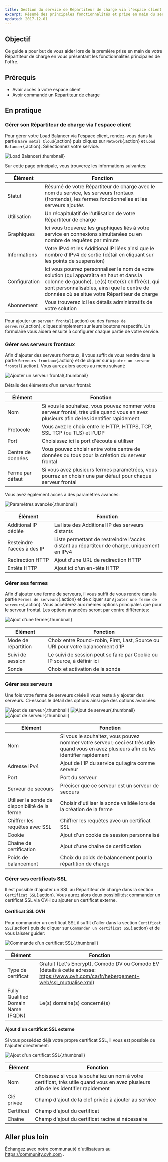 ```yaml
---
title: Gestion du service de Répartiteur de charge via l'espace client
excerpt: Résumé des principales fonctionnalités et prise en main du service de Répartiteur de charge via l'espace client
updated: 2017-12-01
---
```


## Objectif

Ce guide a pour but de vous aider lors de la première prise en main de votre Répartiteur de charge en vous présentant les fonctionnalités principales de l'offre.

## Prérequis

- Avoir accès à votre espace client
- Avoir commandé un [Répartiteur de charge](https://www.ovh.com/ca/fr/solutions/load-balancer/)

## En pratique

### Gérer son Répartiteur de charge via l'espace client

Pour gérer votre Load Balancer via l'espace client, rendez-vous dans la partie `Bare metal Cloud`{.action} puis cliquez sur `Network`{.action} et `Load Balancer`{.action}. Sélectionnez votre service.

![Load Balancer](lbip-main.png){.thumbnail}

Sur cette page principale, vous trouverez les informations suivantes:

|Élément|Fonction|
|---|---|
|Statut|Résumé de votre Répartiteur de charge avec le nom du service, les serveurs frontaux (frontends), les fermes fonctionnelles et les serveurs ajoutés|
|Utilisation|Un récapitulatif de l'utilisation de votre Répartiteur de charge|
|Graphiques|Ici vous trouverez les graphiques liés à votre service en connexions simultanées ou en nombre de requêtes par minute|
|Informations|Votre IPv4 et les Additional IP liées ainsi que le nombre d'IPv4 de sortie (détail en cliquant sur les points de suspension)|
|Configuration|Ici vous pourrez personnaliser le nom de votre solution (qui apparaîtra en haut et dans la colonne de gauche). Le(s) texte(s) chiffré(s), qui sont personnalisables, ainsi que le centre de données où se situe votre Répartiteur de charge|
|Abonnement|Vous trouverez ici les détails administratifs de votre solution|

Pour ajouter un `serveur frontal`{.action} ou des `fermes de serveurs`{.action}, cliquez simplement sur leurs boutons respectifs. Un formulaire vous aidera ensuite à configurer chaque partie de votre service.

### Gérer ses serveurs frontaux

Afin d'ajouter des serveurs frontaux, il vous suffit de vous rendre dans la partie `Serveurs frontaux`{.action} et de cliquer sur `Ajouter un serveur frontal`{.action}. Vous aurez alors accès au menu suivant:

![Ajouter un serveur frontal](images_iplb-add-front-end.png){.thumbnail}

Détails des éléments d'un serveur frontal:

|Élément|Fonction|
|---|---|
|Nom|Si vous le souhaitez, vous pouvez nommer votre serveur frontal, très utile quand vous en avez plusieurs afin de les identifier rapidement|
|Protocole|Vous avez le choix entre le HTTP, HTTPS, TCP, SSL TCP (ou TLS) et l'UDP|
|Port|Choisissez ici le port d'écoute à utiliser|
|Centre de données|Vous pouvez choisir entre votre centre de données ou tous pour la création du serveur frontal|
|Ferme par défaut|Si vous avez plusieurs fermes paramétrées, vous pourrez en choisir une par défaut pour chaque serveur frontal|

Vous avez également accès à des paramètres avancés:

![Paramètres avancés](advanced_frontend.png){.thumbnail}

|Élément|Fonction|
|---|---|
|Additional IP dédiée|La liste des Additional IP des serveurs distants|
|Resteindre l'accès à des IP|Liste permettant de restreindre l'accès distant au répartiteur de charge, uniquement en IPv4|
|Redirection HTTP|Ajout d'une URL de redirection HTTP|
|Entête HTTP|Ajout ici d'un en-tête HTTP|

### Gérer ses fermes

Afin d'ajouter une ferme de serveurs, il vous suffit de vous rendre dans la partie `Fermes de serveurs`{.action} et de cliquer sur `Ajouter une ferme de serveurs`{.action}. Vous accéderez aux mêmes options principales que pour le serveur frontal. Les options avancées seront par contre différentes:

![Ajout d'une ferme](iplb-cluster-adv.png){.thumbnail}

|Élément|Fonction|
|---|---|
|Mode de répartition|Choix entre Round-robin, First, Last, Source ou URI pour votre balancement d'IP|
|Suivi de session|Le suivi de session peut se faire par Cookie ou IP source, à définir ici|
|Sonde|Choix et activation de la sonde|

### Gérer ses serveurs

Une fois votre ferme de serveurs créée il vous reste à y ajouter des serveurs. Ci-essous le détail des options ainsi que des options avancées:

![Ajout de serveur](iplb-cluster-add-server.png){.thumbnail}
![Ajout de serveur](iplb-cluster-add-server-1.png){.thumbnail}
![Ajout de serveur](iplb-cluster-add-server-2.png){.thumbnail}

|Élément|Fonction|
|---|---|
|Nom|Si vous le souhaitez, vous pouvez nommer votre serveur; ceci est très utile quand vous en avez plusieurs afin de les identifier rapidement|
|Adresse IPv4|Ajout de l'IP du service qui agira comme serveur|
|Port|Port du serveur|
|Serveur de secours|Préciser que ce serveur est un serveur de secours|
|Utiliser la sonde de disponibilité de la ferme|Choisir d'utiliser la sonde validée lors de la création de la ferme|
|Chiffrer les requêtes avec SSL|Chiffrer les requêtes avec un certificat SSL|
|Cookie|Ajout d'un cookie de session personnalisé|
|Chaîne de certification|Ajout d'une chaîne de certification|
|Poids de balancement|Choix du poids de balancement pour la répartition de charge|

### Gérer ses certificats SSL

Il est possible d'ajouter un SSL au Répartiteur de charge dans la section `Certificat SSL`{.action}. Vous aurez alors deux possibilités: commander un certificat SSL via OVH ou  ajouter un certificat externe.

#### Certificat SSL OVH

Pour commander un certificat SSL il suffit d'aller dans la section `Certificat SSL`{.action} puis de cliquer sur `Commander un certificat SSL`{.action} et de vous laisser guider:

![Commande d'un certificat SSL](images_iplb-order-ssl.png){.thumbnail}

|Élément|Fonction|
|---|---|
|Type de certificat|Gratuit (Let's Encrypt), Comodo DV ou Comodo EV (détails à cette adresse: https://www.ovh.com/ca/fr/hebergement-web/ssl_mutualise.xml)|
|Fully Qualified Domain Name (FQDN)|Le(s) domaine(s) concerné(s)|

#### Ajout d'un certificat SSL externe

Si vous possédez déjà votre propre certificat SSL, il vous est possible de l'ajouter directement:

![Ajout d'un certificat SSL](iplb-add-ssl.png){.thumbnail}

|Élément|Fonction|
|---|---|
|Nom|Choisssez si vous le souhaitez un nom à votre certificat, très utile quand vous en avez plusieurs afin de les identifier rapidement|
|Clé privée|Champ d'ajout de la clef privée à ajouter au service|
|Certificat|Champ d'ajout du certificat|
|Chaîne|Champ d'ajout du certificat racine si nécessaire|

## Aller plus loin

Échangez avec notre communauté d'utilisateurs au <https://community.ovh.com> .
